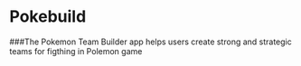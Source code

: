 # Pokebuild
###The Pokemon Team Builder app helps users create strong and strategic teams for figthing in Polemon game
